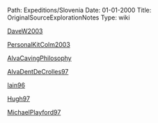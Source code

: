 Path: Expeditions/Slovenia
Date: 01-01-2000
Title: OriginalSourceExplorationNotes
Type: wiki


[DaveW2003](DaveW2003)

[PersonalKitColm2003](PersonalKitColm2003)

[AlvaCavingPhilosophy](AlvaCavingPhilosophy)

[AlvaDentDeCrolles97](AlvaDentDeCrolles97)

[Iain96](Iain96)

[Hugh97](Hugh97)

[MichaelPlayford97](MichaelPlayford97)
